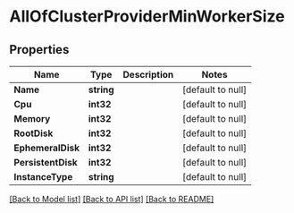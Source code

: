 # AllOfClusterProviderMinWorkerSize

## Properties
Name | Type | Description | Notes
------------ | ------------- | ------------- | -------------
**Name** | **string** |  | [default to null]
**Cpu** | **int32** |  | [default to null]
**Memory** | **int32** |  | [default to null]
**RootDisk** | **int32** |  | [default to null]
**EphemeralDisk** | **int32** |  | [default to null]
**PersistentDisk** | **int32** |  | [default to null]
**InstanceType** | **string** |  | [default to null]

[[Back to Model list]](../README.md#documentation-for-models) [[Back to API list]](../README.md#documentation-for-api-endpoints) [[Back to README]](../README.md)

